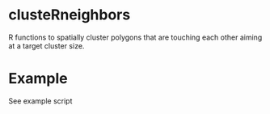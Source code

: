 # clusteRneighbors
R functions to spatially cluster polygons that are touching each other aiming at a target cluster size.


# Example

See example script
